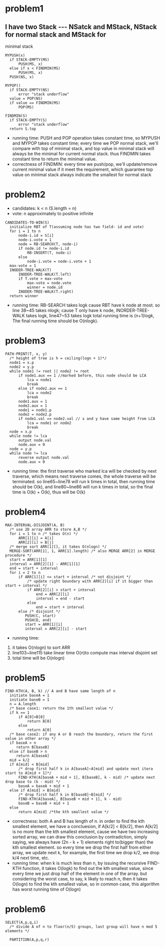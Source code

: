 # problem1

## I have two Stack --- NSatck and MStack, NStack for normal stack and MStack for
   minimal stack
```
MYPUSH(x)
  if STACK-EMPTY(MS)
      PUSH(MS, x)
  else if x < FINDMIN(MS)
      PUSH(MS, x)
  PUSH(NS, x)
```
```
MYPOP()
  if STACK-EMPTY(NS)
      error "stack underflow"
  value = POP(NS)
  if value == FINDMIN(MS)
      POP(MS)
```
```
FINDMIN(S)
  if STACK-EMPTY(S)
      error "stack underflow"
  return S.top
```
+ running time:
PUSH and POP operation takes constant time, so MYPUSH and MYPOP takes constant time; every time we POP normal stack, we'll compare with top of minimal stack,
and top value in minimal stack will always be the minimal for current normal stack. thus FINDMIN takes constant time to return the minimal value.
+ correctness of FINDMIN: every time we push/pop, we'll update/remove current minimal value if it meet the requirement, which guarantee top value on minimal stack always indicate the smallest for normal stack

# problem2
+ candidates: k < n (S.length = n)
+ vote: n approximately to positive infinite

```
CANDIDATES-TO-WIN(S)
  initialize RBT of T(assuming node has two field- id and vote)
  for i = 1 to n
      node-i.id = S[i]
      node-i.vote = 1
      node = RB-SEARCH(T, node-i)
      if node.id != node-i.id
          RB-INSERT(T, node-i)
      else
          node-i.vote = node-i.vote + 1
  max-vote = 1
  INODER-TREE-WALK(T)
      INODER-TREE-WALK(T.left)
      if T.vote > max-vote
          max-vote = node.vote
          winner = node.id
      INODER-TREE-WALK(T.right)
  return winner
```
+ running time: RB-SEARCH takes logk cause RBT have k node at most. so line 38~45 takes nlogk; cause T only have k node, INORDER-TREE-WALK takes logk,
line47~53 takes logk total running time is (n+1)logk,
The final running time should be O(nlogk).

# problem3
```
PATH-PRINT(T, x, y)
  /* height of tree is h = ceiling(logn + 1)*/
  node1 = x.p
  node2 = y.p
  while node1 != root || node2 != root
      if node1.aux == 1 //marked before, this node should be LCA
          lca = node1
          break
      else if node2.aux == 1
          lca = node2
          break
      node1.aux = 1
      node2.aux = 1
      node1 = node1.p
      node2 = node2.p
      if node1.val == node2.val // x and y have same height from LCA
          lca = node1 or node2
          break
  node = x.p
  while node != lca
      output node.val
      node.aux = 0
  node = y.p
  while node != lca
      reverse output node.val
      node.aux = 0
```
+ running time:
  the first traverse who marked lca will be checked by next traverse, which means next traverse comes, the whole traverse will be terminated. so line65~line78 will run k times in total, then running time should be O(k), and line80~line86 will run k times in total, so the final time is O(k) + O(k), thus will be O(k)

# problem4
```
MAX-INTERVAL-DISJOINT(A, B)
  /* use 2D array ARR to store A,B */
  for i = 1 to n /* takes O(n) */
      ARR[1][i] = A[i]
      ARR[2][i] = B[j]
  /* merge sort ARR[1][], it takes O(nlogn) */
  MERGE-SORT(ARR[1], 1, ARR[1].length) /* also MERGE ARR[2] in MERGE procedure */
  start = ARR[1][1]
  interval = ARR[2][1] - ARR[1][1]
  end = start + interval
  for i = 2 to n
      if ARR[1][i] <= start + interval /* not disjoint */
          /* update right boundary with ARR[2][i] if it bigger than start + interval */
          if ARR[2][i] > start + interval
              end = ARR[2][i]
              interval = end - start
          else
              end = start + interval
      else /* disjoint */
         PUSH(C, start)
         PUSH(D, end)
         start = ARR[1][i]
         interval = ARR[2][i] - start
```
+ running time:
1. it takes O(nlogn) to sort ARR
2. line103~line115 take linear time O(n)to compute max interval disjoint set
3. total time will be O(nlogn)

# problem5
```
FIND-KTH(A, B, k) // A and B have same length of n
  initiate baseA = 1
  initiate baseB = 1
  n = A.length
  /* base case1: return the 1th smallest value */
  if k == 1
      if A[0]>B[0]
          return B[0]
      else
          return A[0]
  /* base case2: if any A or B reach the boundary, return the first value in other array */
  if baseA > n
     return B[baseB]
  else if baseB > n
     return A[baseA]
  mid = k/2
  if A[mid] < B[mid]
      /* drop first half k in A[baseA]~A[mid] and update next itera start to A[mid + 1]*/
      FIND-KTH(A[baseA + mid + 1], B[baseB], k - mid) /* update next drop base to (k - mid) */
      baseA = baseA + mid + 1
  else if A[mid] > B[mid]
      /* drop first half k in B[baseB]~B[mid] */
      FIND-KTH(A[baseA], B[baseB + mid + 1], k - mid)
      baseB = baseB + mid + 1
  else
      return A[mid] /*the kth smallest value */
```
+ correctness: both A and B has length of n. in order to find the kth smallest element, we have a concluesion, if A[k/2] < B[k/2], then A[k/2] is no more than the kth smallest element, cause we have two increasing sorted array, we can draw this conclusion by contradiction, simply saying, we always have (2n - k + 1) elements right to(bigger than) the kth smallest element. so every time we drop the first half from either array, we update next k, for example, the first time we drop k/2, we drop k/4 next time, etc.
+ running time: when k is much less than n, by issuing the recursive FIND-KTH function, it takes O(logk) to find out the kth smallest value, since every time we just drop half of the element in one of the array. but considering the worst case, to say, k likely to reach n, then it takes O(logn) to find the kth smallest value, so in common case, this algorithm has worst running time of O(logn)

# problem6
```
SELECT(A,p,q,i)
  /* divide A of n to floor(n/5) groups, last group will have n mod 5 elements */
  
  PARTITION(A,p,q,r)

```
